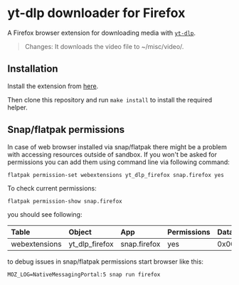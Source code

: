 
# yt-dlp downloader for Firefox

A Firefox browser extension for downloading media with [`yt-dlp`](https://github.com/yt-dlp/yt-dlp).

> Changes: It downloads the video file to ~/misc/video/<domain name>.

## Installation

Install the extension from [here](https://addons.mozilla.org/en-US/firefox/addon/yt-dlp-downloader/).

Then clone this repository and run `make install` to install the required helper.

## Snap/flatpak permissions

In case of web browser installed via snap/flatpak there might be a problem with accessing resources outside of sandbox. If you won't be asked for permissions you can add them using command line via following command:

```
flatpak permission-set webextensions yt_dlp_firefox snap.firefox yes
```

To check current permissions:

```
flatpak permission-show snap.firefox
```

you should see following:

| Table            | Object            | App          | Permissions  | Data |
| :--------------- |:----------------- | :----------- | :----------- | :--- |
| webextensions    | yt_dlp_firefox    | snap.firefox | yes          | 0x00 |


to debug issues in snap/flatpak permissions start browser like this:

```
MOZ_LOG=NativeMessagingPortal:5 snap run firefox
```
